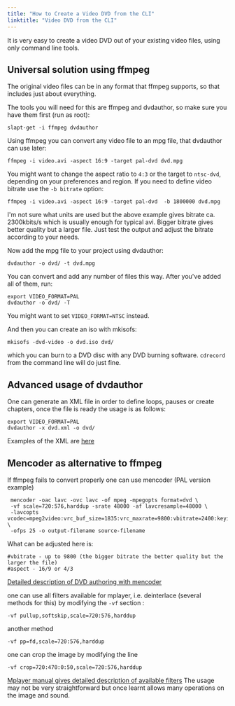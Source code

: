 ```yaml
---
title: "How to Create a Video DVD from the CLI"
linktitle: "Video DVD from the CLI"
---
```


It is very easy to create a video DVD out of your existing video files, using only command line tools. 

Universal solution using ffmpeg
-------------------------------

The original video files can be in any format that ffmpeg supports, so that includes just about everything.

The tools you will need for this are ffmpeg and dvdauthor, so make sure you have them first (run as root):
```
slapt-get -i ffmpeg dvdauthor
```

Using ffmpeg you can convert any video file to an mpg file, that dvdauthor can use later:
```
ffmpeg -i video.avi -aspect 16:9 -target pal-dvd dvd.mpg
```

You might want to change the aspect ratio to `4:3` or the target to
`ntsc-dvd`, depending on your preferences and region.  If you need to
define video bitrate use the `-b bitrate` option:
```
ffmpeg -i video.avi -aspect 16:9 -target pal-dvd  -b 1800000 dvd.mpg
```

I'm not sure what units are used but the above example gives bitrate ca.
2300kbits/s which is usually enough for typical avi. Bigger bitrate
gives better quality but a larger file. Just test the output and adjust
the bitrate according to your needs.

Now add the mpg file to your project using dvdauthor:
```
dvdauthor -o dvd/ -t dvd.mpg
```

You can convert and add any number of files this way. After you've added all of them, run:
```
export VIDEO_FORMAT=PAL 
dvdauthor -o dvd/ -T
```

You might want to set `VIDEO_FORMAT=NTSC` instead.

And then you can create an iso with mkisofs:
```
mkisofs -dvd-video -o dvd.iso dvd/
```

which you can burn to a DVD disc with any DVD burning software.
`cdrecord` from the command line will do just fine.

Advanced usage of dvdauthor
--------------------------

One can generate an XML file in order to define loops, pauses or create chapters, once the file is ready the usage is as follows:
```
export VIDEO_FORMAT=PAL 
dvdauthor -x dvd.xml -o dvd/
```

Examples of the XML are [here](http://dvdauthor.sourceforge.net/doc/x35.html)

Mencoder as alternative to ffmpeg
---------------------------------

If ffmpeg fails to convert properly one can use mencoder (PAL version example)
```
 mencoder -oac lavc -ovc lavc -of mpeg -mpegopts format=dvd \
 -vf scale=720:576,harddup -srate 48000 -af lavcresample=48000 \
 -lavcopts vcodec=mpeg2video:vrc_buf_size=1835:vrc_maxrate=9800:vbitrate=2400:keyint=15:aspect=16/9:acodec=ac3:abitrate=192 \
 -ofps 25 -o output-filename source-filename
```

What can be adjusted here is:
```
#vbitrate - up to 9800 (the bigger bitrate the better quality but the larger the file)
#aspect - 16/9 or 4/3
```

[Detailed description of DVD authoring with mencoder](http://www.mplayerhq.hu/DOCS/HTML/en/menc-feat-vcd-dvd.html)

one can use all filters available for mplayer, i.e. deinterlace (several
methods for this) by modifying the `-vf` section :

```
-vf pullup,softskip,scale=720:576,harddup
```
another method
```
-vf pp=fd,scale=720:576,harddup 
```

one can crop the image by modifying the line
```
-vf crop=720:470:0:50,scale=720:576,harddup
```

[Mplayer manual gives detailed description of available filters](http://www.mplayerhq.hu/DOCS/man/en/mplayer.1.txt )
The usage may not be very straightforward but once learnt allows many operations on the image and sound.



